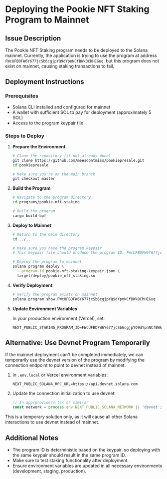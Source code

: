 # Deploying the Pookie NFT Staking Program to Mainnet

## Issue Description

The Pookie NFT Staking program needs to be deployed to the Solana mainnet. Currently, the application is trying to use the program at address `FWcUFBDFW6Y677jcSb6cgjpYQ9dYpnNCfBWkDChHEGuq`, but this program does not exist on mainnet, causing staking transactions to fail.

## Deployment Instructions

### Prerequisites
- Solana CLI installed and configured for mainnet
- A wallet with sufficient SOL to pay for deployment (approximately 5 SOL)
- Access to the program keypair file

### Steps to Deploy

1. **Prepare the Environment**

   ```bash
   # Clone the repository (if not already done)
   git clone https://github.com/meesdontmiss/pookiepresale.git
   cd pookiepresale
   
   # Make sure you're on the main branch
   git checkout master
   ```

2. **Build the Program**

   ```bash
   # Navigate to the program directory
   cd programs/pookie-nft-staking
   
   # Build the program
   cargo build-bpf
   ```

3. **Deploy to Mainnet**

   ```bash
   # Return to the main directory
   cd ../..
   
   # Make sure you have the program keypair
   # This keypair file should produce the program ID: FWcUFBDFW6Y677jcSb6cgjpYQ9dYpnNCfBWkDChHEGuq
   
   # Deploy the program to mainnet
   solana program deploy \
     --program-id pookie-nft-staking-keypair.json \
     target/deploy/pookie_nft_staking.so
   ```

4. **Verify Deployment**

   ```bash
   # Verify the program exists on mainnet
   solana program show FWcUFBDFW6Y677jcSb6cgjpYQ9dYpnNCfBWkDChHEGuq
   ```

5. **Update Environment Variables**

   In your production environment (Vercel), set:
   ```
   NEXT_PUBLIC_STAKING_PROGRAM_ID=FWcUFBDFW6Y677jcSb6cgjpYQ9dYpnNCfBWkDChHEGuq
   ```

## Alternative: Use Devnet Program Temporarily

If the mainnet deployment can't be completed immediately, we can temporarily use the devnet version of the program by modifying the connection endpoint to point to devnet instead of mainnet.

1. In `.env.local` or Vercel environment variables:
   ```
   NEXT_PUBLIC_SOLANA_RPC_URL=https://api.devnet.solana.com
   ```

2. Update the connection initialization to use devnet:
   ```typescript
   // In app/providers.tsx or similar
   const network = process.env.NEXT_PUBLIC_SOLANA_NETWORK || 'devnet';
   ```

This is a temporary solution only, as it will cause all other Solana interactions to use devnet instead of mainnet.

## Additional Notes

- The program ID is deterministic based on the keypair, so deploying with the same keypair should result in the same program ID.
- Make sure to test staking functionality after deployment.
- Ensure environment variables are updated in all necessary environments (development, staging, production). 